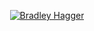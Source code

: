 <p align="center">
  <a href="https://github.com/Filigee">
    <img src="https://user-images.githubusercontent.com/121239324/212735478-56f8cc7b-65c6-4545-8c6c-84da8db7f5f0.png" alt="Bradley Hagger" /></a>
</p>

